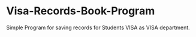 # Visa-Records-Book-Program
Simple Program for saving records for Students VISA as VISA department.
